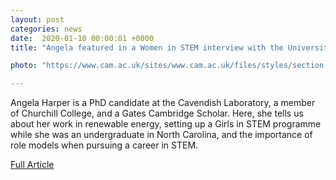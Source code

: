 ```yaml
---                                                                                                                                                                                      
layout: post                                                                                                                                                                             
categories: news                                                                                                                                                                 
date:  2020-01-10 00:00:01 +0000                                                                                                                                                        
title: "Angela featured in a Women in STEM interview with the University of Cambridge"

photo: "https://www.cam.ac.uk/sites/www.cam.ac.uk/files/styles/section-landing-page-250x250/public/news/research/news/crop_168.jpg?itok=knYm8DY4"

---            
```


Angela Harper is a PhD candidate at the Cavendish Laboratory, a member of Churchill College, and a Gates Cambridge Scholar. Here, she tells us about her work in renewable energy, setting up a Girls in STEM programme while she was an undergraduate in North Carolina, and the importance of role models when pursuing a career in STEM. 

[Full Article](https://www.cam.ac.uk/research/news/women-in-stem-angela-harper)
